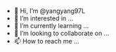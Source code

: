 - 👋 Hi, I’m @yangyang97L
- 👀 I’m interested in ...
- 🌱 I’m currently learning ...
- 💞️ I’m looking to collaborate on ...
- 📫 How to reach me ...

<!---
yangyang97L/yangyang97L is a ✨ special ✨ repository because its `README.md` (this file) appears on your GitHub profile.
You can click the Preview link to take a look at your changes.
--->
